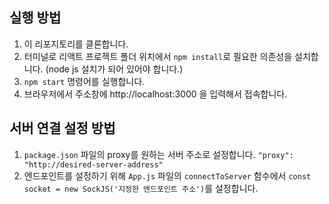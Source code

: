 ## 실행 방법

1. 이 리포지토리를 클론합니다.
2. 터미널로 리액트 프로젝트 폴더 위치에서 `npm install`로 필요한 의존성을 설치합니다. (node js 설치가 되어 있어야 합니다.)
3. `npm start` 명령어를 실행합니다.
4. 브라우저에서 주소창에 http://localhost:3000 을 입력해서 접속합니다.

## 서버 연결 설정 방법

1. `package.json` 파일의 proxy를 원하는 서버 주소로 설정합니다. `"proxy": "http://desired-server-address"`
2. 엔드포인트를 설정하기 위해 `App.js` 파일의 `connectToServer` 함수에서 `const socket = new SockJS('지정한 엔드포인트 주소')`를 설정합니다.
